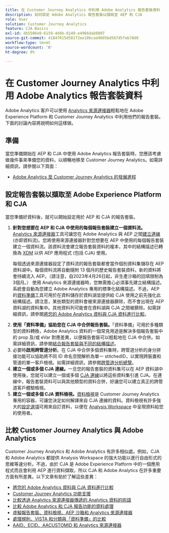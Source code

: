 ```yaml
---
title: 在 Customer Journey Analytics 中利用 Adobe Analytics 報告套裝資料
description: 如何設定 Adobe Analytics 報告套裝以擷取至 AEP 和 CJA
role: User
solution: Customer Journey Analytics
feature: CJA Basics
exl-id: db5506e0-6159-4d4b-8149-e4966dab9807
source-git-commit: 41847015d581f2ee18bcaa9605bd567d5feb78d8
workflow-type: tm+mt
source-wordcount: '0'
ht-degree: 0%

---
```


# 在 Customer Journey Analytics 中利用 Adobe Analytics 報告套裝資料

Adobe Analytics 客戶可以使用 [Analytics 來源連接器](https://experienceleague.adobe.com/docs/experience-platform/sources/connectors/adobe-applications/analytics.html?lang=zh-Hant)輕鬆地在 Adobe Experience Platform 和 Customer Journey Analytics 中利用他們的報告套裝。下面的討論內容將說明如何這樣做。

## 準備

當您準備開始在 AEP 和 CJA 中使用 Adobe Analytics 報告套裝時，您應該考慮做幾件事來準備您的資料，以順暢地移至 Customer Journey Analytics。如需詳細資訊，請參閱以下頁面：

* [Adobe Analytics 至 Customer Journey Analytics 的發展進程](/help/getting-started/aa-to-cja.md)

## 設定報告套裝以擷取至 Adobe Experience Platform 和 CJA

當您準備好資料後，就可以開始設定用於 AEP 和 CJA 的報告套裝。

1. **針對您想要在 AEP 和 CJA 中使用的每個報告套裝建立一個資料流。** [Analytics 來源連接器](https://experienceleague.adobe.com/docs/experience-platform/sources/connectors/adobe-applications/analytics.html?lang=zh-Hant)工具可讓您在 Adobe Analytics 與 AEP 之間[建立連線](/help/connections/create-connection.md) (亦即資料流)。您將使用來源連接器針對您想要在 AEP 中使用的每個報告套裝建立一個資料流。該資料流會建立報告套裝資料的複本，其中的結構描述已轉換為 [XDM](https://experienceleague.adobe.com/docs/platform-learn/tutorials/schemas/schemas-and-experience-data-model.html?lang=zh-Hant) 以供 AEP 應用程式 (包括 CJA) 使用。<p>每個透過來源連接器設定了資料流的報告套裝都會當作個別資料集儲存在 AEP 資料湖中。每個資料流將自動隨附 13 個月的歷史報告套裝資料，新的資料將會持續流入 AEP。（請注意，自2023年4月26日起，非生產沙箱的回填限制為3個月。） 使用 Analytics 來源連接器時，您無需擔心必須事先建立結構描述。系統會自動為您建立 Adobe Analytics 專用的標準化結構描述。不過，AEP 的[資料準備](https://experienceleague.adobe.com/docs/experience-platform/data-prep/home.html?lang=zh-Hant)工具可用於在資料儲存於資料湖並提供給 CJA 使用之前先強化此結構描述。請注意，某些類型的資料會被來源連接器篩除，而不會出現在 AEP 資料湖的資料集中。其他資料列可能會在資料湖與 CJA 之間被篩除。如需詳細資訊，請參閱[將您的 Adobe Analytics 資料與 CJA 資料進行比較](/help/troubleshooting/compare.md)。
1. **使用「資料準備」協助您在 CJA 中合併報告套裝。**「資料準備」可用於多種類型的資料轉換，Adobe Analytics 資料的一個常見用途是解決多個報告套裝中的 prop 及/或 eVar 對應差異，以便報告套裝可以輕鬆地在 CJA 中合併。如需詳細資訊，請參閱[結合報告套裝與不同的結構描述](/help/use-cases/aa-data/combine-report-suites.md)。
1. 必要時&#x200B;**啟用跨管道分析**。在 CJA 中合併多個資料集時，跨管道分析的身分拼接功能可以協助將不同 ID 命名空間解析為單一 stitchedID，以實現跨裝置和管道的單一客戶檢視。如需詳細資訊，請參閱[跨管道分析總覽](/help/cca/overview.md)。
1. **建立一個或多個 CJA 連線。**&#x200B;一旦您的報告套裝的資料集可以在 AEP 資料湖中使用後，您就可以建立一個或多個 [CJA 連線](/help/connections/overview.md)以將這些資料集引進 CJA。在連線中，報告套裝資料可以與其他類型的資料合併，好讓您可以建立真正的跨管道客戶體驗檢視。
1. **建立一個或多個 CJA 資料檢視。**[資料檢視](/help/data-views/data-views.md)是 Customer Journey Analytics 專用的容器，可讓您決定如何解譯來自 CJA 連線的資料。資料檢視有許多強大的[設定選項](/help/data-views/create-dataview.md)可用來自訂資料，以便在 [Analysis Workspace](/help/analysis-workspace/home.md) 中呈現資料給您的使用者。

## 比較 Customer Journey Analytics 與 Adobe Analytics

Customer Journey Analytics 和 Adobe Analytics 有許多相似處。例如，CJA 和 Adobe Analytics 都提供 Analysis Workspace 的強大功能以進行自由形式的思維等速分析。不過，由於 CJA 是 Adobe Experience Platform 中的一個應用程式而且會利用 AEP 進行資料擷取，所以 CJA 和 Adobe Analytics 在許多重要方面有所差異。以下文章有助於了解這些差異：

* [將您的 Adobe Analytics 資料與 CJA 資料進行比較](/help/troubleshooting/compare.md)
* [Customer Journey Analytics 功能支援](/help/getting-started/aa-vs-cja/cja-aa.md)
* [比較透過 Analytics 來源連接器傳遞的 Analytics 資料的術語](/help/getting-started/aa-vs-cja/terminology.md)
* [比較 Adobe Analytics 和 CJA 報告功能的資料處理](/help/getting-started/aa-vs-cja/data-processing-comparisons.md)
* [虛擬報告套裝、資料檢視、AEP 沙箱和 Analytics 來源連接器](/help/getting-started/aa-vs-cja/vrs-dataview-sandbox-adc.md)
* [處理規則、VISTA 和分類與「資料準備」的比較](/help/getting-started/aa-vs-cja/pr-vista-dataprep.md)
* [AAID、ECID、AACUSTOMID 和 Analytics 來源連接器](/help/getting-started/aa-vs-cja/aaid-ecid-adc.md)
